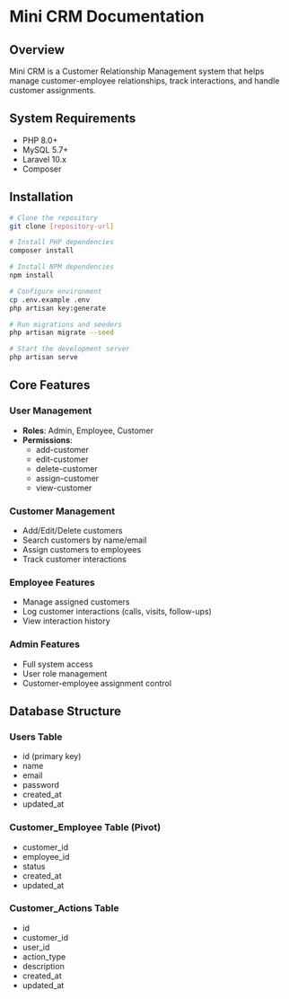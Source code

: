 # Mini CRM Documentation

## Overview
Mini CRM is a Customer Relationship Management system that helps manage customer-employee relationships, track interactions, and handle customer assignments.

## System Requirements
- PHP 8.0+
- MySQL 5.7+
- Laravel 10.x
- Composer


## Installation
```bash
# Clone the repository
git clone [repository-url]

# Install PHP dependencies
composer install

# Install NPM dependencies
npm install

# Configure environment
cp .env.example .env
php artisan key:generate

# Run migrations and seeders
php artisan migrate --seed

# Start the development server
php artisan serve
```

## Core Features

### User Management
- **Roles**: Admin, Employee, Customer
- **Permissions**: 
  - add-customer
  - edit-customer
  - delete-customer
  - assign-customer
  - view-customer

### Customer Management
- Add/Edit/Delete customers
- Search customers by name/email
- Assign customers to employees
- Track customer interactions

### Employee Features
- Manage assigned customers
- Log customer interactions (calls, visits, follow-ups)
- View interaction history

### Admin Features
- Full system access
- User role management
- Customer-employee assignment control

## Database Structure

### Users Table
- id (primary key)
- name
- email
- password
- created_at
- updated_at

### Customer_Employee Table (Pivot)
- customer_id
- employee_id
- status
- created_at
- updated_at

### Customer_Actions Table
- id
- customer_id
- user_id
- action_type
- description
- created_at
- updated_at


